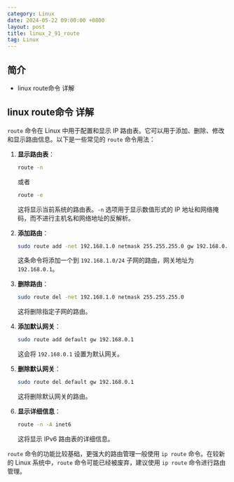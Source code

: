```yaml
---
category: Linux
date: 2024-05-22 09:00:00 +0800
layout: post
title: linux_2_91_route
tag: Linux
---
```

## 简介

+ linux route命令 详解

## linux route命令 详解

`route` 命令在 Linux 中用于配置和显示 IP 路由表。它可以用于添加、删除、修改和显示路由信息。以下是一些常见的 `route` 命令用法：

1. **显示路由表**：
   ```bash
   route -n
   ```
   或者
   ```bash
   route -e
   ```
   这将显示当前系统的路由表。`-n` 选项用于显示数值形式的 IP 地址和网络掩码，而不进行主机名和网络地址的反解析。

2. **添加路由**：
   ```bash
   sudo route add -net 192.168.1.0 netmask 255.255.255.0 gw 192.168.0.1
   ```
   这条命令将添加一个到 `192.168.1.0/24` 子网的路由，网关地址为 `192.168.0.1`。

3. **删除路由**：
   ```bash
   sudo route del -net 192.168.1.0 netmask 255.255.255.0
   ```
   这将删除指定子网的路由。

4. **添加默认网关**：
   ```bash
   sudo route add default gw 192.168.0.1
   ```
   这会将 `192.168.0.1` 设置为默认网关。

5. **删除默认网关**：
   ```bash
   sudo route del default gw 192.168.0.1
   ```
   这将删除默认网关的路由。

6. **显示详细信息**：
   ```bash
   route -n -A inet6
   ```
   这将显示 IPv6 路由表的详细信息。

`route` 命令的功能比较基础，更强大的路由管理一般使用 `ip route` 命令。在较新的 Linux 系统中，`route` 命令可能已经被废弃，建议使用 `ip route` 命令进行路由管理。